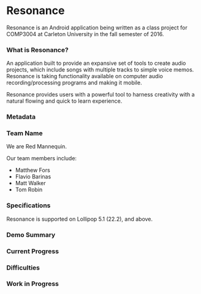 # Resonance

Resonance is an Android application being written as a class project for COMP3004 at Carleton University in the fall semester of 2016. 

### What is Resonance?

An application built to provide an expansive set of tools to create audio projects, which include songs with multiple tracks to simple voice memos. Resonance is taking functionality available on computer audio recording/processing programs and making it mobile. 

Resonance provides users with a powerful tool to harness creativity with a natural flowing and quick to learn experience. 

### Metadata

### Team Name

We are Red Mannequin. 

Our team members include: 
- Matthew Fors
- Flavio Barinas
- Matt Walker
- Tom Robin

### Specifications

Resonance is supported on Lollipop 5.1 (22.2), and above. 

### Demo Summary

### Current Progress

### Difficulties 

### Work in Progress
